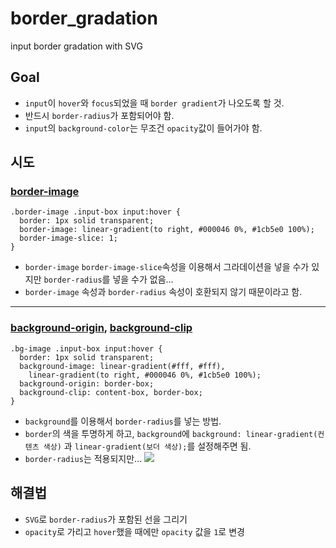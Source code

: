 # border_gradation

input border gradation with SVG

## Goal

- `input`이 `hover`와 `focus`되었을 때 `border gradient`가 나오도록 할 것.
- 반드시 `border-radius`가 포함되어야 함.
- `input`의 `background-color`는 무조건 `opacity`값이 들어가야 함.

## 시도

### <a href="https://developer.mozilla.org/ko/docs/Web/CSS/border-image">border-image</a>

```
.border-image .input-box input:hover {
  border: 1px solid transparent;
  border-image: linear-gradient(to right, #000046 0%, #1cb5e0 100%);
  border-image-slice: 1;
}
```

- `border-image` `border-image-slice`속성을 이용해서 그라데이션을 넣을 수가 있지만 `border-radius`를 넣을 수가 없음...
- `border-image` 속성과 `border-radius` 속성이 호환되지 않기 때문이라고 함.

---

### <a href="">background-origin</a>, <a href="">background-clip</a>

```
.bg-image .input-box input:hover {
  border: 1px solid transparent;
  background-image: linear-gradient(#fff, #fff),
    linear-gradient(to right, #000046 0%, #1cb5e0 100%);
  background-origin: border-box;
  background-clip: content-box, border-box;
}
```

- `background`를 이용해서 `border-radius`를 넣는 방법.
- `border`의 색을 투명하게 하고, `background`에 `background: linear-gradient(컨텐츠 색상)` 과 `linear-gradient(보더 색상);`를 설정해주면 됨.
- `border-radius`는 적용되지만...
  <img src="https://user-images.githubusercontent.com/97646713/212054177-54a64a28-e134-416d-a795-4c9e606cedae.png">

## 해결법

- `SVG`로 `border-radius`가 포함된 선을 그리기
- `opacity`로 가리고 `hover`했을 때에만 `opacity` 값을 `1`로 변경
